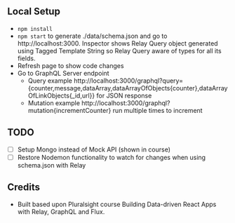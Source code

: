 ## Local Setup

* `npm install`
* `npm start` to generate ./data/schema.json and go to http://localhost:3000. Inspector shows Relay Query 
object generated using Tagged Template String so Relay Query aware of types for all its fields.
* Refresh page to show code changes
* Go to GraphQL Server endpoint
    * Query example http://localhost:3000/graphql?query={counter,message,dataArray,dataArrayOfObjects{counter},dataArrayOfLinkObjects{_id,url}} for JSON response
    * Mutation example http://localhost:3000/graphql?mutation{incrementCounter} run multiple times to increment

## TODO 
* [ ] Setup Mongo instead of Mock API (shown in course)
* [ ] Restore Nodemon functionality to watch for changes when using schema.json with Relay

## Credits 
* Built based upon Pluralsight course Building Data-driven React Apps with Relay, GraphQL and Flux.